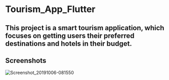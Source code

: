 # Tourism_App_Flutter

## This project is a smart tourism application, which focuses on getting users their preferred destinations and hotels in their budget.

## Screenshots
![Screenshot_20191006-081550](https://user-images.githubusercontent.com/65770068/160742993-3bdf0d31-692b-45b6-9afa-be4645508969.png)
